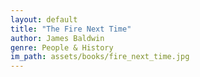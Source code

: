 ```yaml
---
layout: default
title: "The Fire Next Time"
author: James Baldwin
genre: People & History
im_path: assets/books/fire_next_time.jpg
---
```

